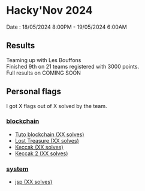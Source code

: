 # Hacky'Nov 2024
Date : 18/05/2024 8:00PM - 19/05/2024 6:00AM

## Results
Teaming up with Les Bouffons<br>
Finished 9th on 21 teams registered with 3000 points.<br>
Full results on COMING SOON

## Personal flags
I got X flags out of X solved by the team.
### [blockchain](./blockchain.md)
- [Tuto blockchain (XX solves)](./blockchain.md#tuto-blockchain)
- [Lost Treasure (XX solves)](./blockchain.md#lost-treasure)
- [Keccak (XX solves)](./blockchain.md#keccak)
- [Keccak 2 (XX solves)](./blockchain.md#keccak2)

### [system](./system.md)
- [jsp (XX solves)](./system.md#jsp)
